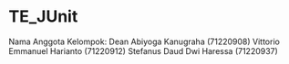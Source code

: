 # TE_JUnit

Nama Anggota Kelompok:
Dean Abiyoga Kanugraha (71220908)
Vittorio Emmanuel Harianto (71220912)
Stefanus Daud Dwi Haressa (71220937)
